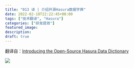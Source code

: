 ```yaml
---
title: "013 译 | 介绍开源Hasura数据字典"
date: 2022-02-18T22:22:45+08:00
tags: ["技术翻译", "Hasura"]
categories: ["研发提效"]
featured_image:
description:
draft: true
---
```


翻译自：[Introducing the Open-Source Hasura Data Dictionary](https://hasura.io/blog/hasura-data-dictionary/)

![](https://gitee.com/caoyanbin/picgo/raw/master/img/20220220153329.png)
